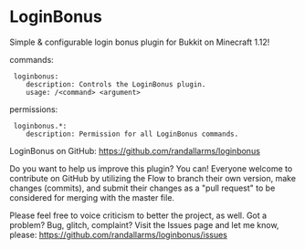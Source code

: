 # LoginBonus

Simple & configurable login bonus plugin for Bukkit on Minecraft 1.12!

commands:

     loginbonus:
        description: Controls the LoginBonus plugin.
        usage: /<command> <argument>
        
permissions:

     loginbonus.*:
        description: Permission for all LoginBonus commands.

LoginBonus on GitHub: https://github.com/randallarms/loginbonus

Do you want to help us improve this plugin? You can! Everyone welcome to contribute on GitHub by utilizing the Flow to branch their own version, make changes (commits), and submit their changes as a "pull request" to be considered for merging with the master file.

Please feel free to voice criticism to better the project, as well. Got a problem? Bug, glitch, complaint? Visit the Issues page and let me know, please: https://github.com/randallarms/loginbonus/issues
